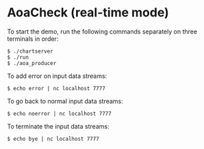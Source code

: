 # AoaCheck (real-time mode)

To start the demo, run the following commands separately on three terminals in order:

```
$ ./chartserver
$ ./run
$ ./aoa_producer
```

To add error on input data streams:

```
$ echo error | nc localhost 7777
```

To go back to normal input data streams:

```
$ echo noerror | nc localhost 7777
```

To terminate the input data streams:

```
$ echo bye | nc localhost 7777
```
